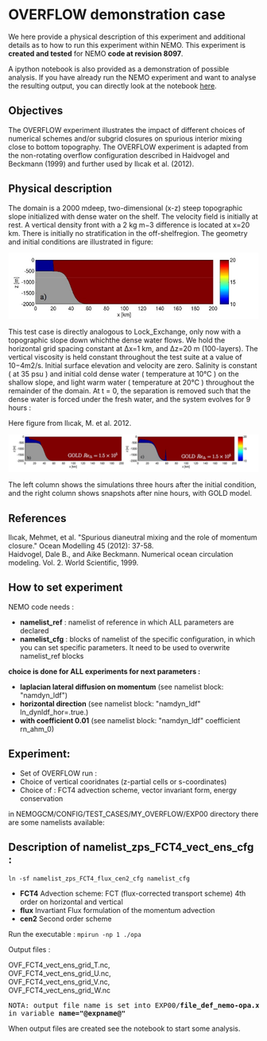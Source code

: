 # OVERFLOW demonstration case

We here provide a physical description of this experiment and additional details as to how to run this experiment within NEMO. This experiment is **created and tested** for NEMO **code at revision 8097**. 

A ipython notebook is also provided as a demonstration of possible analysis. If you have already run the NEMO experiment and want to analyse the resulting output, you can directly look at the notebook [here](https://github.com/lesommer/unofficial-nemo-test-cases-repository/blob/master/overflow/notebook/overflow_notebook.ipynb).

## Objectives
The OVERFLOW experiment illustrates the impact of different choices of numerical schemes and/or subgrid closures on spurious interior mixing close to bottom topography. The OVERFLOW experiment is adapted from the non-rotating overflow configuration described in Haidvogel and Beckmann (1999) and further used by Ilıcak et al. (2012). 

## Physical description

The domain is a 2000 mdeep, two-dimensional (x-z) steep topographic slope initialized with dense water on the shelf. The velocity field is initially at rest. A vertical density front with a 2 kg m−3 difference is located at x=20 km. There is initially no stratification in the off-shelfregion. The geometry and initial conditions are illustrated in figure:

<img src="./figures/overflow_init.jpg">

This test case is directly analogous to Lock_Exchange, only now with a topographic slope down whichthe dense water flows. We hold the horizontal grid spacing constant at ∆x=1 km, and ∆z=20 m (100-layers). The vertical viscosity is held constant throughout the test suite at a value of 10−4m2/s. Initial surface elevation and velocity are zero. Salinity is constant ( at 35 psu ) and initial cold dense water ( temperature at 10°C ) on the shallow slope, and light warm water ( temperature at 20°C ) throughout the remainder of the domain.
At t = 0, the separation is removed such that the dense water is forced under the fresh water, and the system evolves for 9 hours : 

Here figure from Ilıcak, M. et al. 2012.

<img src="./figures/overflow_end.jpg">

The left column shows the simulations three hours after the initial condition, and the right column shows snapshots after nine hours, with GOLD model. 

## References

Ilıcak, Mehmet, et al. "Spurious dianeutral mixing and the role of momentum closure." Ocean Modelling 45 (2012): 37-58.<br>
Haidvogel, Dale B., and Aike Beckmann. Numerical ocean circulation modeling. Vol. 2. World Scientific, 1999. <br>

## How to set experiment

NEMO code needs : 

* <b>namelist_ref</b> : namelist of reference in which ALL parameters are declared
* <b>namelist_cfg</b> : blocks of namelist of the specific configuration, in which you can set specific parameters. It need to be used to overwrite namelist\_ref blocks 

<b> choice is done for ALL experiments for next parameters :</b>

- **laplacian lateral diffusion on momentum** (see namelist block: "namdyn_ldf")
- **horizontal direction** (see namelist block: "namdyn_ldf" ln_dynldf_hor=.true.)
- **with coefficient 0.01** (see namelist block: "namdyn_ldf" coefficient rn_ahm_0)

## Experiment:

* Set of OVERFLOW run : <br>
* Choice of vertical cooridnates (z-partial cells or s-coordinates)
* Choice of : FCT4 advection scheme, vector invariant form, energy conservation

in NEMOGCM/CONFIG/TEST_CASES/MY_OVERFLOW/EXP00 directory there are some namelists available: 

## Description of namelist\_zps\_FCT4\_vect\_ens\_cfg :
```
ln -sf namelist_zps_FCT4_flux_cen2_cfg namelist_cfg
```

- **FCT4** Advection scheme: FCT (flux-corrected transport scheme) 4th order on horizontal and vertical
- **flux** Invartiant Flux formulation of the momentum advection
- **cen2** Second order scheme

Run the executable :
``` mpirun -np 1 ./opa ```

Output files : <br>

OVF\_FCT4\_vect\_ens\_grid\_T.nc, <br>
OVF\_FCT4\_vect\_ens\_grid\_U.nc, <br>
OVF\_FCT4\_vect\_ens\_grid\_V.nc, <br>
OVF\_FCT4\_vect\_ens\_grid\_W.nc

<pre>
NOTA: output file name is set into EXP00/<b>file_def_nemo-opa.xml</b>
in variable <b>name="@expname@"</b>
</pre>

When output files are created see the notebook to start some analysis.